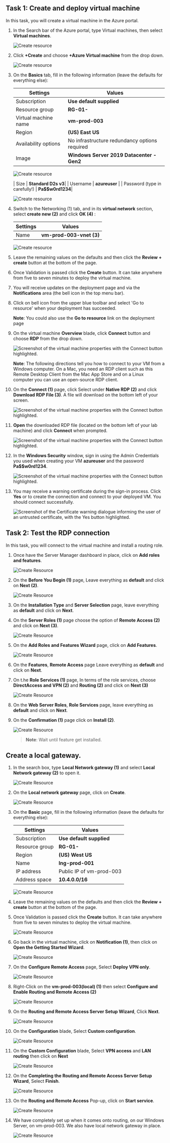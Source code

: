 ## Task 1: Create and deploy virtual machine 
 
In this task, you will create a virtual machine in the Azure portal.

1. In the Search bar of the Azure portal, type Virtual machines, then select **Virtual machines**.

   ![Create resource](../media/04-01.png)

1. Click **+Create** and choose **+Azure Virtual machine** from the drop down.

   ![Create resource](../media/04-02.png)

1. On the **Basics** tab, fill in the following information (leave the defaults for everything else):

    | Settings | Values |
    |  -- | -- |
    | Subscription | **Use default supplied** |
    | Resource group | **RG-01-<inject key="DeploymentID" enableCopy="false"/>**|
    | Virtual machine name | **vm-prod-003** |
    | Region | **(US) East US**|
    | Availability options | No infrastructure redundancy options required|
    | Image | **Windows Server 2019 Datacenter - Gen2**|

    ![Create resource](../media/04-03.png)

    | Size | **Standard D2s v3**|
    | Username | **azureuser** |
    | Password (type in carefully!) | **Pa$$w0rd1234**|

     ![Create resource](../media/04-04.png)
       
1. Switch to the Networking (1) tab, and in its **virtual network** section, select **create new (2)** and click **OK (4)** :

    | Settings | Values |
    | -- | -- |
    | Name | **vm-prod-003-vnet (3)**|

    ![Create resource](../media/04-05.png)

1. Leave the remaining values on the defaults and then click the **Review + create** button at the bottom of the page.

1. Once Validation is passed click the **Create** button. It can take anywhere from five to seven minutes to deploy the virtual machine.

1. You will receive updates on the deployment page and via the **Notifications** area (the bell icon in the top menu bar).

1. Click on bell icon from the upper blue toolbar and select 'Go to resource' when your deployment has succeeded. 

    **Note**: You could also use the **Go to resource** link on the deployment page 

1. On the virtual machine **Overview** blade, click **Connect** button and choose **RDP** from the drop down.

    ![Screenshot of the virtual machine properties with the Connect button highlighted.](../media/04-06.png)

    **Note**: The following directions tell you how to connect to your VM from a Windows computer. On a Mac, you need an RDP client such as this Remote Desktop Client from the Mac App Store and on a Linux computer you can use an open-source RDP client.

1. On the **Connect (1)** page, click Select under **Native RDP (2)** and click **Download RDP File (3)**. A file will download on the bottom left of your screen.

   ![Screenshot of the virtual machine properties with the Connect button highlighted.](../media/04-07.png)

1. **Open** the downloaded RDP file (located on the bottom left of your lab machine) and click **Connect** when prompted. 

    ![Screenshot of the virtual machine properties with the Connect button highlighted. ](../media/04-08.png)

1. In the **Windows Security** window, sign in using the Admin Credentials you used when creating your VM **azureuser** and the password **Pa$$w0rd1234**. 

    ![Screenshot of the virtual machine properties with the Connect button highlighted. ](../media/04-09.png)

1. You may receive a warning certificate during the sign-in process. Click **Yes** or to create the connection and connect to your deployed VM. You should connect successfully.

    ![Screenshot of the Certificate warning dialogue informing the user of an untrusted certificate, with the Yes button highlighted. ](../media/04-10.png)

## Task 2: Test the RDP connection 

In this task, you will connect to the virtual machine and install a routing role.

1. Once have the Server Manager dashboard in place, click on **Add roles and features**.

     ![Create Resource](../media/Picture1.jpg)

1. On the **Before You Begin (1)** page, Leave everything as **default** and click on **Next (2)**.

      ![Create Resource](../media/Picture2.jpg)

1. On the **Installation Type** and **Server Selection** page, leave everything as **default** and click on **Next**.

1. On the **Server Roles (1)** page choose the option of **Remote Access (2)** and click on **Next (3)**.

     ![Create Resource](../media/Picture3.jpg)

1. On the **Add Roles and Features Wizard** page, click on **Add Features**.

     ![Create Resource](../media/Picture4.jpg)

1. On the **Features**, **Remote Access** page Leave everything as **default** and click on **Next**.

1. On t.he **Role Services (1)** page, In terms of the role services, choose **DirectAccess and VPN (2)** and **Routing (2)** and click on **Next (3)**

      ![Create Resource](../media/Picture5.jpg)

1. On the **Web Server Roles**, **Role Services** page, leave everything as **default** and click on **Next**.     

1. On the **Confirmation (1)** page click on **Install (2)**. 

      ![Create Resource](../media/Picture6.jpg)

   >**Note**: Wait until feature get installed.

## Create a local gateway.
     
1. In the search box, type **Local Network gateway (1)** and select **Local Network gateway (2)** to open it.

     ![Create Resource](../media/04-11.png)

     
1. On the **Local network gateway** page, click on **Create**. 

    ![Create Resource](../media/04-12.png)

1. On the **Basic** page, fill in the following information (leave the defaults for everything else):

    | Settings | Values |
    |  -- | -- |
    | Subscription | **Use default supplied** |
    | Resource group | **RG-01-<inject key="DeploymentID" enableCopy="false"/>**|
    | Region | **(US) West US**|
    | Name | **lng-prod-001** |
    | IP address | Public IP of vm-prod-003 |
    | Address space | **10.4.0.0/16**|

    ![Create Resource](../media/04-13.png)

1. Leave the remaining values on the defaults and then click the **Review + create** button at the bottom of the page.

1. Once Validation is passed click the **Create** button. It can take anywhere from five to seven minutes to deploy the virtual machine.
  
   ![Create Resource](../media/04-14.png)
   
1. Go back in the virtual machine, click on **Notification (1)**, then click on **Open the Getting Started Wizard**.

    ![Create Resource](../media/Picture8.jpg)

1. On the **Configure Remote Access** page, Select **Deploy VPN only**.

    ![Create Resource](../media/Picture9.jpg)

1. Right-Click on the **vm-prod-003(local) (1)** then select **Configure and Enable Routing and Remote Access (2)**

   ![Create Resource](../media/Picture10.jpg)

1. On the **Routing and Remote Access Server Setup Wizard**, Click **Next**.

   ![Create Resource](../media/Picture11.jpg)

1. On the **Configuration** blade, Select **Custom configuration**.
 
   ![Create Resource](../media/Picture12.jpg)

1. On the **Custom Configuration** blade, Select **VPN access** and **LAN routing** then click on **Next**

   ![Create Resource](../media/Picture13.jpg)

1. On the **Completing the Routing and Remote Access Server Setup Wizard**, Select **Finish**.

   ![Create Resource](../media/Picture14.jpg)

1. On the **Routing and Remote Access** Pop-up, click on **Start service**.

    ![Create Resource](../media/Picture15.jpg)

1. We have completely set up when it comes onto routing, on our Windows Server, on vm-prod-003. We also have local network gateway in place.

   ![Create Resource](../media/Picture16.jpg)